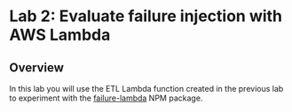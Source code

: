 # Lab 2: Evaluate failure injection with AWS Lambda

## Overview

In this lab you will use the ETL Lambda function created in the previous lab to experiment with the [failure-lambda]() NPM package.